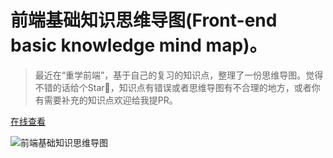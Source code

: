 # 前端基础知识思维导图(Front-end basic knowledge mind map)。

> 最近在“重学前端”，基于自己的复习的知识点，整理了一份思维导图。觉得不错的话给个Star🌟，知识点有错误或者思维导图有不合理的地方，或者你有需要补充的知识点欢迎给我提PR。

[在线查看](http://mm.liayal.com)

![前端基础知识思维导图](./前端基础知识图谱.png)
